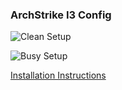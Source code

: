 ### ArchStrike I3 Config

![Clean Setup](https://i.imgur.com/TknoIoJ.png)

![Busy Setup](http://imgur.com/3taaU5u.png)

[Installation Instructions](https://archstrike.org/wiki/desktop)
